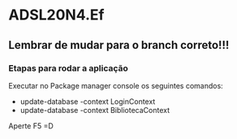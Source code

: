 # ADSL20N4.Ef

## Lembrar de mudar para o branch correto!!!

### Etapas para rodar a aplicação

Executar no Package manager console os seguintes comandos:
* update-database -context LoginContext
* update-database -context BibliotecaContext


Aperte F5 =D